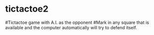 # tictactoe2
#Tictactoe game with A.I. as the opponent
#Mark in any square that is available and the computer automatically will try to defend itself.
